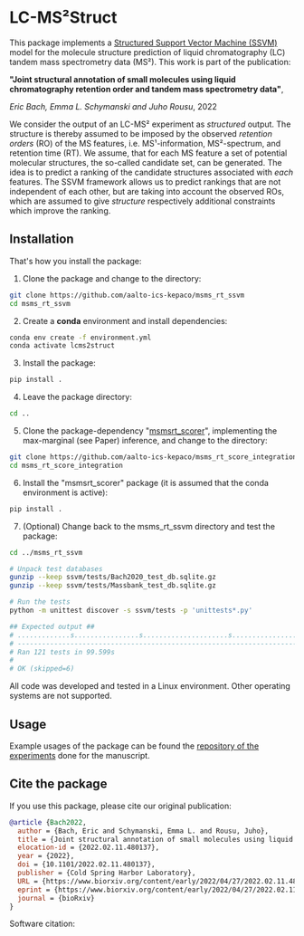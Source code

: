 # LC-MS²Struct

This package implements a [Structured Support Vector Machine (SSVM)](https://en.wikipedia.org/wiki/Structured_support_vector_machine) 
model for the molecule structure prediction of liquid chromatography (LC) tandem mass spectrometry data (MS²). This 
work is part of the publication:

**"Joint structural annotation of small molecules using liquid chromatography retention order and tandem mass spectrometry data"**,

*Eric Bach, Emma L. Schymanski and Juho Rousu*, 2022


We consider the output of an LC-MS² experiment as *structured* output. The structure is thereby assumed to be 
imposed by the observed *retention orders* (RO) of the MS features, i.e. MS¹-information, MS²-spectrum, and 
retention time (RT). We assume, that for each MS feature a set of potential molecular structures, the so-called 
candidate set, can be generated. The idea is to predict a ranking of the candidate structures associated with *each* 
features. The SSVM framework allows us to predict rankings that are not independent of each other, but are taking 
into account the observed ROs, which are assumed to give *structure* respectively additional constraints which 
improve the ranking. 

## Installation

That's how you install the package: 

1) Clone the package and change to the directory:
```bash
git clone https://github.com/aalto-ics-kepaco/msms_rt_ssvm
cd msms_rt_ssvm
```

2) Create a **conda** environment and install dependencies:
```bash
conda env create -f environment.yml
conda activate lcms2struct
```

3) Install the package:
```bash
pip install .
```

4) Leave the package directory:
```bash
cd ..  
```

5) Clone the package-dependency "[msmsrt_scorer](https://github.com/aalto-ics-kepaco/msms_rt_score_integration)", 
   implementing the max-marginal (see Paper) inference, and change to the directory:
```bash
git clone https://github.com/aalto-ics-kepaco/msms_rt_score_integration
cd msms_rt_score_integration
```

6) Install the "msmsrt_scorer" package (it is assumed that the conda environment is active):
```bash
pip install .
```

7) (Optional) Change back to the msms_rt_ssvm directory and test the package:
```bash
cd ../msms_rt_ssvm

# Unpack test databases
gunzip --keep ssvm/tests/Bach2020_test_db.sqlite.gz
gunzip --keep ssvm/tests/Massbank_test_db.sqlite.gz

# Run the tests
python -m unittest discover -s ssvm/tests -p 'unittests*.py'

## Expected output ##
# .............s................s.....................s...................s.....s..................................s......
# ----------------------------------------------------------------------
# Ran 121 tests in 99.599s
# 
# OK (skipped=6)
```

All code was developed and tested in a Linux environment. Other operating systems are not supported. 

## Usage

Example usages of the package can be found the [repository of the experiments](https://github.com/aalto-ics-kepaco/lcms2struct_exp)
done for the manuscript.

## Cite the package

If you use this package, please cite our original publication:

```bibtex
@article {Bach2022,
  author = {Bach, Eric and Schymanski, Emma L. and Rousu, Juho},
  title = {Joint structural annotation of small molecules using liquid chromatography retention order and tandem mass spectrometry data},
  elocation-id = {2022.02.11.480137},
  year = {2022},
  doi = {10.1101/2022.02.11.480137}, 
  publisher = {Cold Spring Harbor Laboratory},
  URL = {https://www.biorxiv.org/content/early/2022/04/27/2022.02.11.480137},
  eprint = {https://www.biorxiv.org/content/early/2022/04/27/2022.02.11.480137.full.pdf},
  journal = {bioRxiv}
}
```
Software citation:

